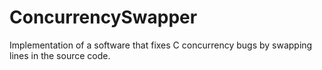 ConcurrencySwapper
==================

Implementation of a software that fixes C concurrency bugs by swapping lines in the source code.